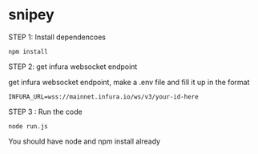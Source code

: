 # snipey
STEP 1: Install dependencoes

```
npm install
```

STEP 2: get infura websocket endpoint

get infura websocket endpoint, make a .env file and fill it up in the format 

```
INFURA_URL=wss://mainnet.infura.io/ws/v3/your-id-here
```

STEP 3 : Run the code 

```
node run.js
````


You should have node and npm install already 
